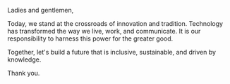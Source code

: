 Ladies and gentlemen,

Today, we stand at the crossroads of innovation and tradition. Technology has transformed the way we live, work, and communicate. It is our responsibility to harness this power for the greater good.

Together, let's build a future that is inclusive, sustainable, and driven by knowledge.

Thank you.
